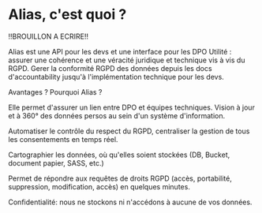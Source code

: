 # Alias, c'est quoi ? 

!!BROUILLON A ECRIRE!!

Alias est une API pour les devs et une interface pour les DPO
Utilité : assurer une cohérence et une véracité juridique et technique vis à vis du RGPD. 
Gerer la conformité RGPD des données depuis les docs d'accountability jusqu'à l'implémentation technique pour les devs.


Avantages ? Pourquoi Alias ? 

Elle permet d'assurer un lien entre DPO et équipes techniques.
Vision à jour et à 360° des données persos au sein d'un système d'information. 

Automatiser le contrôle du respect du RGPD, centraliser la gestion de tous les consentements en temps réel. 

Cartographier les données, où qu'elles soient stockées (DB, Bucket, document papier, SASS, etc.)

Permet de répondre aux requêtes de droits RGPD (accès, portabilité, suppression, modification, accès) en quelques minutes. 

Confidentialité: nous ne stockons ni n'accédons à aucune de vos données. 
